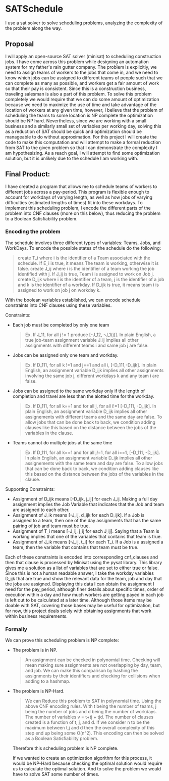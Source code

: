 # SATSchedule

I use a sat solver to solve scheduling problems, analyzing the complexity of the problem along the way.

## Proposal

I will apply an open-source SAT solver (minisat) to scheduling construction jobs. I have come across this problem while designing an automation system for my father's rain gutter company. The problem is explicitly, we need to assign teams of workers to the jobs that come in, and we need to know which jobs can be assigned to different teams of people such that we can complete as many as possible, and workers get a fair amount of work so that their pay is consistent. Since this is a construction business, traveling salesman is also a part of this problem. To solve this problem completely we would require that we can do some amount of optimization because we need to maximize the use of time and take advantage of the location of workers at any given time, however, I believe that the problem of scheduling the teams to some location is NP complete the optimization should be NP hard. Nevertheless, since we are working with a small business and a similarly small set of variables per working day, solving this as a reduction of SAT should be quick and optimization should be manageable to do without approximation. For this project I will create the code to make this computation and will attempt to make a formal reduction from SAT to the given problem so that I can demonstrate the complexity I am hypothesizing. As a reach goal, I will attempt to find some optimization solution, but it is unlikely due to the schedule I am working with.

## Final Product:

I have created a program that allows me to schedule teams of workers to different jobs across a pay-period. This program is flexible enough to account for workdays of varying length, as well as how jobs of varying difficulties (estimated lengths of times) fit into these workdays. To implement this scheduling problem, I encode the different parts of the problem into CNF clauses (more on this below), thus reducing the problem to a Boolean Satisfiability problem.

### Encoding the problem

The schedule involves three different types of variables: Teams, Jobs, and WorkDays.
To encode the possible states of the schedule do the following:

> create T_i where i is the identifier of a Team associated with the schedule. If E_i is true, it means The team is working, otherwise it is false.
> create J_ij where i is the identifier of a team working the job identified with j. If J_ij is true, Team i is assigned to work on Job j.
> create D_ijk where i is the identifier of a team, j is the identifier of a job and k is the identifier of a workday. If D_ijk is true, it means team i is assigned to work on job j on workday k.

With the boolean variables established, we can encode schedule constraints into CNF clauses using these variables.

Constraints:

- Each job must be completed by only one team
  > Ex. If J_11, for all j != 1 produce [-J_12, -J_1(j)]. In plain English, a true job-team assignment variable J_ij implies all other assignments with different teams i and same job j are false.
- Jobs can be assigned only one team and workday.
  > Ex. If D_111, for all k !=1 and j==1 and all i, [-D_111,-D_ijk]. In plain English, an assignment variable D_ijk implies all other assignments involving the same job j, different workdays k and any team i are false.
- Jobs can be assigned to the same workday only if the length of completion and travel are less than the alotted time for the workday.
  > Ex. If D_111, for all k==1 and for all j, for all i!=1 [-D_111, -D_ijk]. In plain English, an assignment variable D_ijk implies all other assignements with different teams and the same day are false. To allow jobs that can be done back to back, we condition adding clauses like this based on the distance between the jobs of the variables in the clause.
- Teams cannot do multiple jobs at the same time
  > Ex. If D_111, for all k==1 and for all j!=1, for all i==1, [-D_111, -D_ijk]. In plain English, an assignment variable D_ijk implies all other assignements with the same team and day are false. To allow jobs that can be done back to back, we condition adding clauses like this based on the distance between the jobs of the variables in the clause.

Supporting Constraints:

- Assignment of D_ijk means [-D_ijk, j_ij] for each J_ij. Making a full day assignment implies the Job Variable that indicates that the Job and team are assigned to each other.
- Assignment of J_ik means [-J_ij, d_ijk for each D_ijk]. If a Job is assigned to a team, then one of the day assignments that has the same pairing of job and team must be true.
- Assignment of T_i means [-J_ij, j_ij for each J_ij]. Saying that a Team is working implies that one of the variables that contains that team is true.
- Assignment of J_ik means [-J_ij, t_i] for each T_i. If a Job is a assigned a team, then the variable that contains that team must be true.

Each of these constraints is encoded into corresponding cnf_clauses and then that clause is processed by Minisat using the pysat library. This library gives me a solution as a list of variables that are set to either true or false. Since this is not a human readable answer, I take the workday variables D_ijk that are true and show the relevant data for the team, job and day that the jobs are assigned. Displaying this data I can obtain the assignment I need for the pay_period, although finer details about specific times, order of execution within a day and how much workers are getting payed in each job is left out to be calculated at a later time. Although those items may be doable with SAT, covering those bases may be useful for optimization, but for now, this project deals solely with obtaining assignments that work within business requirements.

### Formally

We can prove this scheduling problem is NP complete:

- The problem is in NP.
  > An assignment can be checked in polynomial time. Checking will mean making sure assignments are not overlapping by day, team, and job. We can make this comparison by hashing the assignments by their identifiers and checking for collisions when adding to a hashmap.
- The problem is NP-Hard.

  > We can Reduce this problem to SAT in polynomial time. Using the above CNF encoding rules. With t being the number of teams, j being the number of jobs and d being the number of workdays. The number of variables v = t+tj + tjd. The number of clauses created is a function of t, j, and d. If we consider n to be the maximum between t,j and d then the overall complexity of this step end up being some O(n^2). This encoding can then be solved as a Boolean Satisfiability problem.

  Therefore this scheduling problem is NP complete.

  If we wanted to create an optimization algorithm for this process, it would be NP-Hard because checking the optimal solution would require us to calculate the optimal solution. And to solve the problem we would have to solve SAT some number of times.
